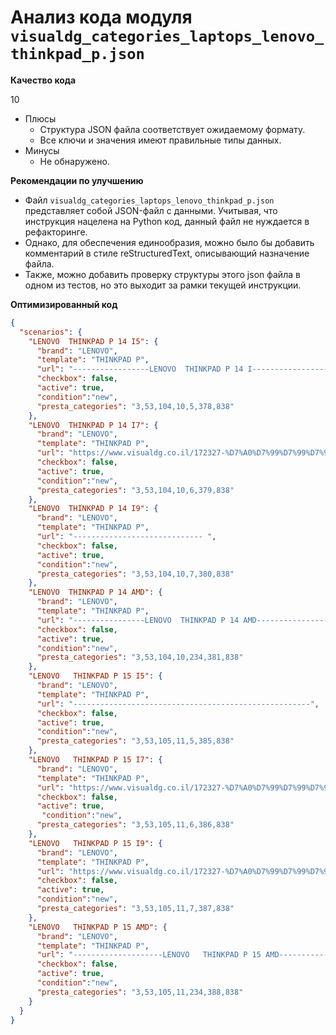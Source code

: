 # Анализ кода модуля `visualdg_categories_laptops_lenovo_thinkpad_p.json`

**Качество кода**

10
 - Плюсы
    - Структура JSON файла соответствует ожидаемому формату.
    - Все ключи и значения имеют правильные типы данных.
 - Минусы
    - Не обнаружено.

**Рекомендации по улучшению**

-   Файл `visualdg_categories_laptops_lenovo_thinkpad_p.json` представляет собой JSON-файл с данными. Учитывая, что инструкция нацелена на Python код, данный файл не нуждается в рефакторинге.
-   Однако, для обеспечения единообразия, можно было бы добавить комментарий в стиле reStructuredText, описывающий назначение файла.
-   Также, можно добавить проверку структуры этого json файла в одном из тестов, но это выходит за рамки текущей инструкции.

**Оптимизированный код**
```json
{
  "scenarios": {
    "LENOVO  THINKPAD P 14 I5": {
      "brand": "LENOVO",
      "template": "THINKPAD P",
      "url": "-----------------LENOVO  THINKPAD P 14 I-----------------------",
      "checkbox": false,
      "active": true,
      "condition":"new",
      "presta_categories": "3,53,104,10,5,378,838"
    },
    "LENOVO  THINKPAD P 14 I7": {
      "brand": "LENOVO",
      "template": "THINKPAD P",
      "url": "https://www.visualdg.co.il/172327-%D7%A0%D7%99%D7%99%D7%93%D7%99-ThinkPad-P/253274/253295",
      "checkbox": false,
      "active": true,
      "condition":"new",
      "presta_categories": "3,53,104,10,6,379,838"
    },
    "LENOVO  THINKPAD P 14 I9": {
      "brand": "LENOVO",
      "template": "THINKPAD P",
      "url": "----------------------------- ",
      "checkbox": false,
      "active": true,
      "condition":"new",
      "presta_categories": "3,53,104,10,7,380,838"
    },
    "LENOVO  THINKPAD P 14 AMD": {
      "brand": "LENOVO",
      "template": "THINKPAD P",
      "url": "----------------LENOVO  THINKPAD P 14 AMD--------------------------",
      "checkbox": false,
      "active": true,
      "condition":"new",
      "presta_categories": "3,53,104,10,234,381,838"
    },
    "LENOVO   THINKPAD P 15 I5": {
      "brand": "LENOVO",
      "template": "THINKPAD P",
      "url": "-----------------------------------------------------",
      "checkbox": false,
      "active": true,
      "condition":"new",
      "presta_categories": "3,53,105,11,5,385,838"
    },
    "LENOVO   THINKPAD P 15 I7": {
      "brand": "LENOVO",
      "template": "THINKPAD P",
      "url": "https://www.visualdg.co.il/172327-%D7%A0%D7%99%D7%99%D7%93%D7%99-ThinkPad-P/253274/253296",
      "checkbox": false,
      "active": true,
       "condition":"new",
      "presta_categories": "3,53,105,11,6,386,838"
    },
    "LENOVO   THINKPAD P 15 I9": {
      "brand": "LENOVO",
      "template": "THINKPAD P",
      "url": "https://www.visualdg.co.il/172327-%D7%A0%D7%99%D7%99%D7%93%D7%99-ThinkPad-P/253278/253296",
      "checkbox": false,
      "active": true,
      "condition":"new",
      "presta_categories": "3,53,105,11,7,387,838"
    },
    "LENOVO   THINKPAD P 15 AMD": {
      "brand": "LENOVO",
      "template": "THINKPAD P",
      "url": "--------------------LENOVO   THINKPAD P 15 AMD------------------------",
      "checkbox": false,
      "active": true,
      "condition":"new",
      "presta_categories": "3,53,105,11,234,388,838"
    }
  }
}
```